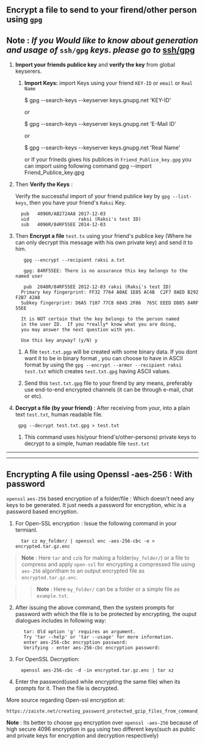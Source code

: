 ## Encrypt a file to send to your firend/other person using `gpg`



**Note** : _*If you Would like to know about generation and usage of*_ `ssh/gpg` _*keys*_. _*please go to*_ [ssh/gpg](/docs/encrypt/ssh-gpg.md)
-------------------------------------------------------
1. **Import your friends publice key** and **verify the key** from global keyserers.

   1. **Import Keys:** import Keys using your friend `KEY-ID` or `email` or `Real Name`
     
    
        $ gpg --search-keys --keyserver keys.gnupg.net 'KEY-ID'

        or
 
        $ gpg --search-keys --keyserver keys.gnupg.net 'E-Mail ID'

        or

        $ gpg --search-keys --keyserver keys.gnupg.net 'Real Name'

        or If your frineds gives his publices in `Friend_Publice_key.gpg` you can import using following command 
        gpg --import Friend_Publice_key.gpg

  2. Then **Verify the Keys** :
    
     Verify the successful import of your friend publice key by `gpg --list-keys`, then you have your friend's `Raksi` Key.

           pub   4096R/AB2724A8 2017-12-03
           uid                  raksi (Raksi's test ID)
           sub   4096R/84RF55EE 2014-12-03 
  
2. Then **Encrypt a file** `test.tx`  using your friend's publice key (Where he can only decrypt this message with his own private key) and send it to him.
 

          gpg --encrypt --recipient raksi a.txt

          gpg: 84RF55EE: There is no assurance this key belongs to the named user

          pub  2048R/84RF55EE 2012-12-03 raksi (Raksi's test ID)
         Primary key fingerprint: FF32 7764 A0AE 1E85 AC4B  C2F7 8AED B292 F2B7 42A8
         Subkey fingerprint: D6A5 7107 77C8 6845 2F86  765C EEED DD85 84RF 55EE

         It is NOT certain that the key belongs to the person named
         in the user ID.  If you *really* know what you are doing,
         you may answer the next question with yes.

         Use this key anyway? (y/N) y
   1. A file `test.txt.pgp` will be created with some binary data. If you dont want it to be in binary format , you can choose to have in ASCII format by using the `gpg --encrypt --armor --recipient raksi test.txt` which creates `test.txt.gpg` having ASCII values.
    
   2. Send this `test.txt.gpg` file to your firend by any means, preferably use end-to-end encrypted channels (it can be through e-mail, chat or etc).


3. **Decrypt a file (by your friend)** : After receiving from your, into a plain text `test.txt`, human readable file. 
   
        gpg --decrypt test.txt.gpg > test.txt

   1. This command uses his(your friend's/other-persons) private keys to decrypt to a simple, human readable file `test.txt`

--------------------------------------------------------------------------------------------------


----------------------------------------------

## Encrypting A file using Openssl -aes-256 : With password

`openssl` `aes-256` based encryption of a folder/file : Which doesn't need any keys to be generated. It just needs a password for encryption, whic is a password based encryption.



1. For Open-SSL encryption : Issue the following command in your termianl.


         tar cz my_folder/ | openssl enc -aes-256-cbc -e > encrypted.tar.gz.enc

>**Note** : Here `tar` and `cz`is for making a folder(`my_folder/`) or a file to compress and apply `open-ssl`  for encrypting a compressed file using `aes-256` algoritham to an output encrypted file as `encrypted.tar.gz.enc`.

>>**Note** : Here `my_folder/` can be a folder or a simple file as `example.txt`.
 
2. After issuing the above command, then the system prompts for password with which the file is to be protected by encrypting, the ouput dialogues includes in following way:

          tar: Old option 'g' requires an argument.
          Try 'tar --help' or 'tar --usage' for more information.
          enter aes-256-cbc encryption password:
          Verifying - enter aes-256-cbc encryption password:




3. For OpenSSL Decryption:


         openssl aes-256-cbc -d -in encrypted.tar.gz.enc | tar xz

4. Enter the password(used while encrypting the same file) when its prompts for it. Then the file is decrypted.


More source regarding Open-ssl encryption at:

    https://zaiste.net/creating_password_protected_gzip_files_from_command_line/



**Note** : Its better to choose `gpg` encryption over `openssl -aes-256`  because of high secure 4096 encryption in `gpg` using two different keys(such as public and private keys for encryption and decryption respectively)




    




